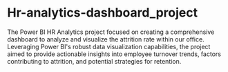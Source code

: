# Hr-analytics-dashboard_project
The Power BI HR Analytics project focused on creating a comprehensive dashboard to analyze and visualize the attrition rate within our office. Leveraging Power BI's robust data visualization capabilities, the project aimed to provide actionable insights into employee turnover trends, factors contributing to attrition, and potential strategies for retention.
